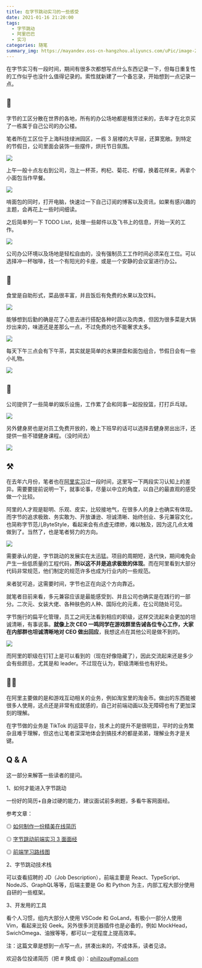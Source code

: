 ```yaml
---
title: 在字节跳动实习的一些感受
date: 2021-01-16 21:20:00
tags: 
  - 字节跳动
  - 阿里巴巴
  - 实习
categories: 随笔
summary_img: https://mayandev.oss-cn-hangzhou.aliyuncs.com/uPic/image-20210116204624383.png
---
```


在字节实习有一段时间，期间有很多次都想写点什么东西记录一下，但每日重复性的工作似乎也没什么值得记录的。索性就新建了一个备忘录，开始想到一点记录一点。

## 🏢

字节的工区分散在世界的各地，所有的办公场地都是租赁过来的，去年才在北京买了一栋属于自己公司的办公楼。

笔者所在工区位于上海科技绿洲园区，一栋 3 层楼的大平层，还算宽敞。到特定的节假日，公司里面会装饰一些摆件，烘托节日氛围。

![](https://mayandev.oss-cn-hangzhou.aliyuncs.com/uPic/image-20210116204624383.png)

上午一般十点左右到公司，泡上一杯茶，枸杞、菊花、柠檬，换着花样来，再拿个小面包当作早餐。

![](https://mayandev.oss-cn-hangzhou.aliyuncs.com/uPic/IMG_2864.JPG)

啃面包的同时，打开电脑，快速过一下自己订阅的博客以及资讯，如果有感兴趣的主题，会再花上一些时间细读。

之后简单列一下 TODO List，处理一些邮件以及飞书上的信息，开始一天的工作。

![](https://mayandev.oss-cn-hangzhou.aliyuncs.com/uPic/IMG_2863.JPG)

公司办公环境以及场地是轻松自由的，没有强制员工工作时间必须呆在工位。可以选择冲一杯咖啡，找一个有阳光的卡座，或是一个安静的会议室进行办公。

## 🍚

食堂是自助形式，菜品很丰富，并且饭后有免费的水果以及饮料。

![](https://mayandev.oss-cn-hangzhou.aliyuncs.com/uPic/img%202.jpg)

能够想到后勤的确是花了心思去进行搭配各种时蔬以及肉类，但因为很多菜是大锅炒出来的，味道还是差那么一点，不过免费的也不能奢求太多。

![](https://mayandev.oss-cn-hangzhou.aliyuncs.com/uPic/bytedance-img5.jpg)

每天下午三点会有下午茶，其实就是简单的水果拼盘和面包组合，节假日会有一些小礼物。

![](https://mayandev.oss-cn-hangzhou.aliyuncs.com/uPic/img%203.jpg)


## 🏃

公司提供了一些简单的娱乐设施，工作累了会和同事一起投投篮，打打乒乓球。

![](https://mayandev.oss-cn-hangzhou.aliyuncs.com/uPic/IMG_2781.JPG)

另外健身房也是对员工免费开放的，晚上下班早的话可以选择去健身房出出汗，还提供一些不错健身课程。（没时间去）

![](https://mayandev.oss-cn-hangzhou.aliyuncs.com/uPic/img%204.jpg)

## ⚒️

在去年六月份，笔者也在[阿里实习](https://mp.weixin.qq.com/s/k-dh7-h0qteCe-Mea1HZ6Q)过一段时间，这里写一下两段实习认知上的差异。需要要提前说明一下，就事论事，尽量以中立的角度，以自己的最直观的感受做一个比较。

阿里的人才观是聪明、乐观、皮实，比较接地气，在很多人的身上也确实有体现。而字节的追求极致、务实敢为、开放谦逊、坦诚清晰、始终创业、多元兼容文化，也简称字节范儿ByteStyle，看起来会有点虚无缥缈，难以触及，因为这几点太难做到了。当然了，也是笔者努力的方向。

![](https://mayandev.oss-cn-hangzhou.aliyuncs.com/uPic/image-20210116182530548.png)

需要承认的是，字节跳动的发展实在太迅猛。项目的周期短，迭代快，期间难免会产生一些低质量的工程代码，**所以这不并是追求极致的体现**。而在阿里看到大部分代码非常规范，他们制定的规范许多也成为行业内的一些规范。

来者犹可追，这需要时间，字节也正在向这个方向靠近。

就笔者目前来看，多元兼容应该是最能感受到、并且公司也确实是在践行的一部分。二次元、女装大佬、各种肤色的人种、国际化的元素，在公司随处可见。

字节施行的扁平化管理，员工之间无法看到相应的职级，这样交流起来会更加的坦诚清晰，有事说事。**就像上次 CEO 一鸣同学在游戏群里告诫各位专心工作，大家在内部群也坦诚清晰地对 CEO 做出回应**，我想这点在其他公司是做不到的。

![](https://mayandev.oss-cn-hangzhou.aliyuncs.com/uPic/46ed15fe09164e8d84a2b49be588beb2.jpeg)

而阿里的职级在钉钉上是可以看到的（现在好像隐藏了），因此交流起来还是多少会有些顾忌，尤其是和 leader。不过现在认为，职级清晰些也有好处。

## 👩‍💻

在阿里主要做的是和游戏互动相关的业务，例如淘宝里的淘金币。做出的东西能被很多人使用，这点还是非常有成就感的，自己对前端动画以及无障碍也有了更加深刻的理解。

在字节做的业务是 TikTok 的运营平台，技术上的提升不是很明显，平时的业务繁杂且难于理解，但这也让笔者深深地体会到搞技术的都是弟弟，理解业务才是关键。

## Q & A

这一部分来解答一些读者的提问。

1、如何才能进入字节跳动

一份好的简历+自身过硬的能力，建议面试前多刷题，多看牛客网面经。

参考文章：

◎ [如何制作一份精美在线简历](https://mp.weixin.qq.com/s/3K6lek0GBNpUwuhMoXNOQQ)

◎ [字节跳动前端实习 3 面面经](https://mp.weixin.qq.com/s/9h58KQRYVvK6ioRoWPddug)

◎ [前端学习路线图](https://mp.weixin.qq.com/s/KItesrF9ajWuOGU2SUIK3A)

2、字节跳动技术栈

可以查看招聘的 JD（Job Description），前端主要是 React、TypeScript、NodeJS、GraphQL等等，后端主要是 Go 和 Python 为主，内部工程大部分使用自研的一些框架。

3、开发用的工具

看个人习惯，组内大部分人使用 VSCode 和 GoLand，有极小一部分人使用 Vim，看起来比较 Geek。另外很多浏览器插件也是必备的，例如 MockHead，SwichOmega、油猴等等，都可以一定程度上提高效率。

注：这篇文章是想到一点写一点，拼凑出来的，不成体系，读者见谅。

欢迎各位投递简历（把 # 换成 @）：<u>phillzou#gmail.com</u>


